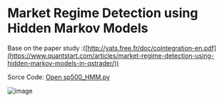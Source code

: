 # Market Regime Detection using Hidden Markov Models

Base on the paper study :([http://yats.free.fr/doc/cointegration-en.pdf](https://www.quantstart.com/articles/market-regime-detection-using-hidden-markov-models-in-qstrader/))

Sorce Code: [Open sp500_HMM.py](sp500_HMM.py)

![image](https://github.com/user-attachments/assets/e68917b5-bd75-4603-b724-16d194292b10)
